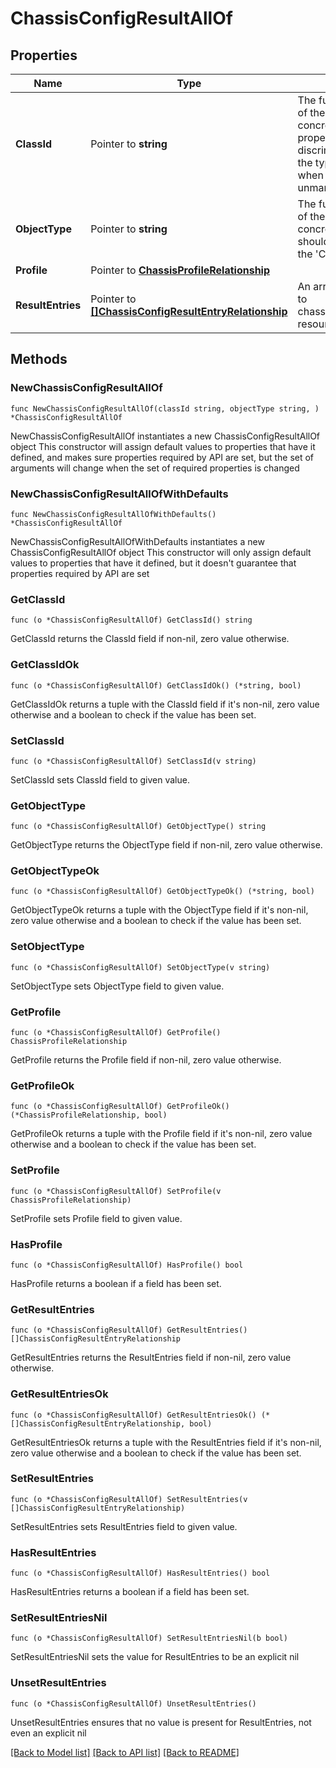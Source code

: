# ChassisConfigResultAllOf

## Properties

Name | Type | Description | Notes
------------ | ------------- | ------------- | -------------
**ClassId** | Pointer to **string** | The fully-qualified name of the instantiated, concrete type. This property is used as a discriminator to identify the type of the payload when marshaling and unmarshaling data. | [default to "chassis.ConfigResult"]
**ObjectType** | Pointer to **string** | The fully-qualified name of the instantiated, concrete type. The value should be the same as the &#39;ClassId&#39; property. | [default to "chassis.ConfigResult"]
**Profile** | Pointer to [**ChassisProfileRelationship**](ChassisProfileRelationship.md) |  | [optional] 
**ResultEntries** | Pointer to [**[]ChassisConfigResultEntryRelationship**](ChassisConfigResultEntryRelationship.md) | An array of relationships to chassisConfigResultEntry resources. | [optional] 

## Methods

### NewChassisConfigResultAllOf

`func NewChassisConfigResultAllOf(classId string, objectType string, ) *ChassisConfigResultAllOf`

NewChassisConfigResultAllOf instantiates a new ChassisConfigResultAllOf object
This constructor will assign default values to properties that have it defined,
and makes sure properties required by API are set, but the set of arguments
will change when the set of required properties is changed

### NewChassisConfigResultAllOfWithDefaults

`func NewChassisConfigResultAllOfWithDefaults() *ChassisConfigResultAllOf`

NewChassisConfigResultAllOfWithDefaults instantiates a new ChassisConfigResultAllOf object
This constructor will only assign default values to properties that have it defined,
but it doesn't guarantee that properties required by API are set

### GetClassId

`func (o *ChassisConfigResultAllOf) GetClassId() string`

GetClassId returns the ClassId field if non-nil, zero value otherwise.

### GetClassIdOk

`func (o *ChassisConfigResultAllOf) GetClassIdOk() (*string, bool)`

GetClassIdOk returns a tuple with the ClassId field if it's non-nil, zero value otherwise
and a boolean to check if the value has been set.

### SetClassId

`func (o *ChassisConfigResultAllOf) SetClassId(v string)`

SetClassId sets ClassId field to given value.


### GetObjectType

`func (o *ChassisConfigResultAllOf) GetObjectType() string`

GetObjectType returns the ObjectType field if non-nil, zero value otherwise.

### GetObjectTypeOk

`func (o *ChassisConfigResultAllOf) GetObjectTypeOk() (*string, bool)`

GetObjectTypeOk returns a tuple with the ObjectType field if it's non-nil, zero value otherwise
and a boolean to check if the value has been set.

### SetObjectType

`func (o *ChassisConfigResultAllOf) SetObjectType(v string)`

SetObjectType sets ObjectType field to given value.


### GetProfile

`func (o *ChassisConfigResultAllOf) GetProfile() ChassisProfileRelationship`

GetProfile returns the Profile field if non-nil, zero value otherwise.

### GetProfileOk

`func (o *ChassisConfigResultAllOf) GetProfileOk() (*ChassisProfileRelationship, bool)`

GetProfileOk returns a tuple with the Profile field if it's non-nil, zero value otherwise
and a boolean to check if the value has been set.

### SetProfile

`func (o *ChassisConfigResultAllOf) SetProfile(v ChassisProfileRelationship)`

SetProfile sets Profile field to given value.

### HasProfile

`func (o *ChassisConfigResultAllOf) HasProfile() bool`

HasProfile returns a boolean if a field has been set.

### GetResultEntries

`func (o *ChassisConfigResultAllOf) GetResultEntries() []ChassisConfigResultEntryRelationship`

GetResultEntries returns the ResultEntries field if non-nil, zero value otherwise.

### GetResultEntriesOk

`func (o *ChassisConfigResultAllOf) GetResultEntriesOk() (*[]ChassisConfigResultEntryRelationship, bool)`

GetResultEntriesOk returns a tuple with the ResultEntries field if it's non-nil, zero value otherwise
and a boolean to check if the value has been set.

### SetResultEntries

`func (o *ChassisConfigResultAllOf) SetResultEntries(v []ChassisConfigResultEntryRelationship)`

SetResultEntries sets ResultEntries field to given value.

### HasResultEntries

`func (o *ChassisConfigResultAllOf) HasResultEntries() bool`

HasResultEntries returns a boolean if a field has been set.

### SetResultEntriesNil

`func (o *ChassisConfigResultAllOf) SetResultEntriesNil(b bool)`

 SetResultEntriesNil sets the value for ResultEntries to be an explicit nil

### UnsetResultEntries
`func (o *ChassisConfigResultAllOf) UnsetResultEntries()`

UnsetResultEntries ensures that no value is present for ResultEntries, not even an explicit nil

[[Back to Model list]](../README.md#documentation-for-models) [[Back to API list]](../README.md#documentation-for-api-endpoints) [[Back to README]](../README.md)


